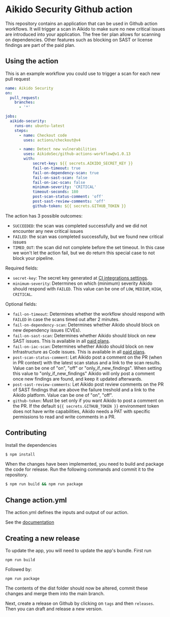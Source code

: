 # Aikido Security Github action

This repository contains an application that can be used in Github action workflows. It will trigger a scan in Aikido to make sure no new critical issues are introduced into your application. The free tier plan allows for scanning on dependencies. Other features such as blocking on SAST or license findings are part of the paid plan.

## Using the action

This is an example workflow you could use to trigger a scan for each new pull request

```yaml
name: Aikido Security
on:
  pull_request:
    branches:
      - '*'

jobs:
  aikido-security:
    runs-on: ubuntu-latest
    steps:
      - name: Checkout code
        uses: actions/checkout@v4

      - name: Detect new vulnerabilities
        uses: AikidoSec/github-actions-workflow@v1.0.13
        with:
            secret-key: ${{ secrets.AIKIDO_SECRET_KEY }}
            fail-on-timeout: true
            fail-on-dependency-scan: true
            fail-on-sast-scan: false
            fail-on-iac-scan: false
            minimum-severity: 'CRITICAL'
            timeout-seconds: 180
            post-scan-status-comment: 'off'
            post-sast-review-comments: 'off'
            github-token: ${{ secrets.GITHUB_TOKEN }}
```

The action has 3 possible outcomes: 
- `SUCCEEDED`: the scan was completed successfully and we did not encounter any new critical issues
- `FAILED`: the scan was completed successfully, but we found new critical issues
- `TIMED_OUT`: the scan did not complete before the set timeout. In this case we won't let the action fail, but we do return this special case to not block your pipeline.

Required fields:
- `secret-key`: The secret key generated at [CI integrations settings](https://app.aikido.dev/settings/integrations/continuous-integration).
- `minimum-severity`: Determines on which (minimum) severity Aikido should respond with `FAILED`. This value can be one of `LOW`, `MEDIUM`, `HIGH`, `CRITICAL`.

Optional fields:
- `fail-on-timeout`: Determines whether the workflow should respond with `FAILED` in case the scans timed out after 2 minutes.
- `fail-on-dependency-scan`: Determines whether Aikido should block on new dependency issues (CVEs).
- `fail-on-sast-scan`: Determines whether Aikido should block on new SAST issues. This is available in all [paid plans](https://www.aikido.dev/pricing).
- `fail-on-iac-scan`: Determines whether Aikido should block on new Infrastructure as Code issues. This is available in all [paid plans](https://www.aikido.dev/pricing).
- `post-scan-status-comment`: Let Aikido post a comment on the PR (when in PR context) with the latest scan status and a link to the scan results. Value can be one of "on", "off" or "only_if_new_findings". When setting this value to "only_if_new_findings" Aikido will only post a comment once new findings are found, and keep it updated afterwards.
- `post-sast-review-comments`: Let Aikido post review comments on the PR of SAST findings that are above the failure treshold and a link to the Aikido platform. Value can be one of "on", "off".
- `github-token`: Must be set only if you want Aikido to post a comment on the PR. If the default `${{ secrets.GITHUB_TOKEN }}` environment token does not have write capabilities, Aikido needs a PAT with specific permissions to read and write comments in a PR.


## Contributing

Install the dependencies  
```bash
$ npm install
```

When the changes have been implemented, you need to build and package the code for release. Run the following commands and commit it to the repository.
```bash
$ npm run build && npm run package
```

## Change action.yml

The action.yml defines the inputs and output of our action.

See the [documentation](https://help.github.com/en/articles/metadata-syntax-for-github-actions)

## Creating a new release

To update the app, you will need to update the app's bundle. First run
```shell
npm run build
```
Followed by:
```shell
npm run package
```
The contents of the dist folder should now be altered, commit these changes and merge them into the main branch.

Next, create a release on Github by clicking on `tags` and then `releases`. Then you can draft and release a new version.
